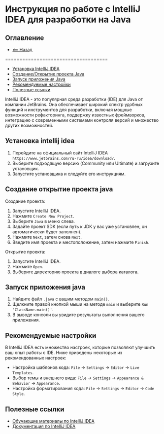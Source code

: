 # Инструкция по работе с IntelliJ IDEA для разработки на Java
## Оглавление

- [<== Назад](../README.md)

====================================

- [Установка IntelliJ IDEA](#установка-intellij-idea)
- [Создание/Открытие проекта Java](#создание-открытие-проекта-java)
- [Запуск приложения Java](#запуск-приложения-java)
- [Рекомендуемые настройки](#рекомендуемые-настройки)
- [Полезные ссылки](#полезные-ссылки)

IntelliJ IDEA - это популярная среда разработки (IDE) для Java от компании JetBrains. Она обеспечивает широкий спектр удобных функций и инструментов для разработки, включая мощные возможности рефакторинга, поддержку известных фреймворков, интеграцию с современными системами контроля версий и множество других возможностей.

## Установка intellij idea

1. Перейдите на официальный сайт IntelliJ IDEA `https://www.jetbrains.com/ru-ru/idea/download/`.
2. Выберите подходящую версию (Community или Ultimate) и загрузите установщик.
3. Запустите установщика и следуйте его инструкциям.

## Создание открытие проекта java

Создание проекта:
1. Запустите IntelliJ IDEA.
2. Нажмите `Create New Project`.
3. Выберите `Java` в меню слева.
4. Задайте проект SDK (если путь к JDK у вас уже установлен, он автоматически будет заполнен).
5. Нажмите `Next`, затем снова `Next`.
6. Введите имя проекта и местоположение, затем нажмите `Finish`.

Открытие проекта:
1. Запустите IntelliJ IDEA.
2. Нажмите `Open`.
3. Выберите директорию проекта в диалоге выбора каталога.

## Запуск приложения java

1. Найдите файл `.java` с вашим методом `main()`.
2. Щелкните правой кнопкой мыши на методе `main` и выберите `Run 'ClassName.main()'`.
3. В выводе консоли вы увидите результаты выполнения вашего приложения.

## Рекомендуемые настройки

В IntelliJ IDEA есть множество настроек, которые позволяют улучшить ваш опыт работы с IDE. Ниже приведены некоторые из рекомендованных настроек:

- Настройка шаблонов кода: `File` -> `Settings` -> `Editor` -> `Live Templates`.
- Выбор темы и внешнего вида: `File` -> `Settings` -> `Appearance & Behavior` -> `Appearance`.
- Настройка форматирования кода: `File` -> `Settings` -> `Editor` -> `Code Style`.

## Полезные ссылки

- [Обучающие материалы по IntelliJ IDEA](https://www.jetbrains.com/ru-ru/idea/guide/tutorials/)
- [Документация по IntelliJ IDEA](https://www.jetbrains.com/ru-ru/idea/documentation/)